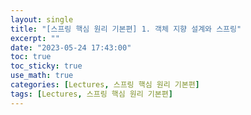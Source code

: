 ```yaml
---
layout: single
title: "[스프링 핵심 원리 기본편] 1. 객체 지향 설계와 스프링"
excerpt: ""
date: "2023-05-24 17:43:00"
toc: true
toc_sticky: true
use_math: true
categories: [Lectures, 스프링 핵심 원리 기본편]
tags: [Lectures, 스프링 핵심 원리 기본편]
---
```

